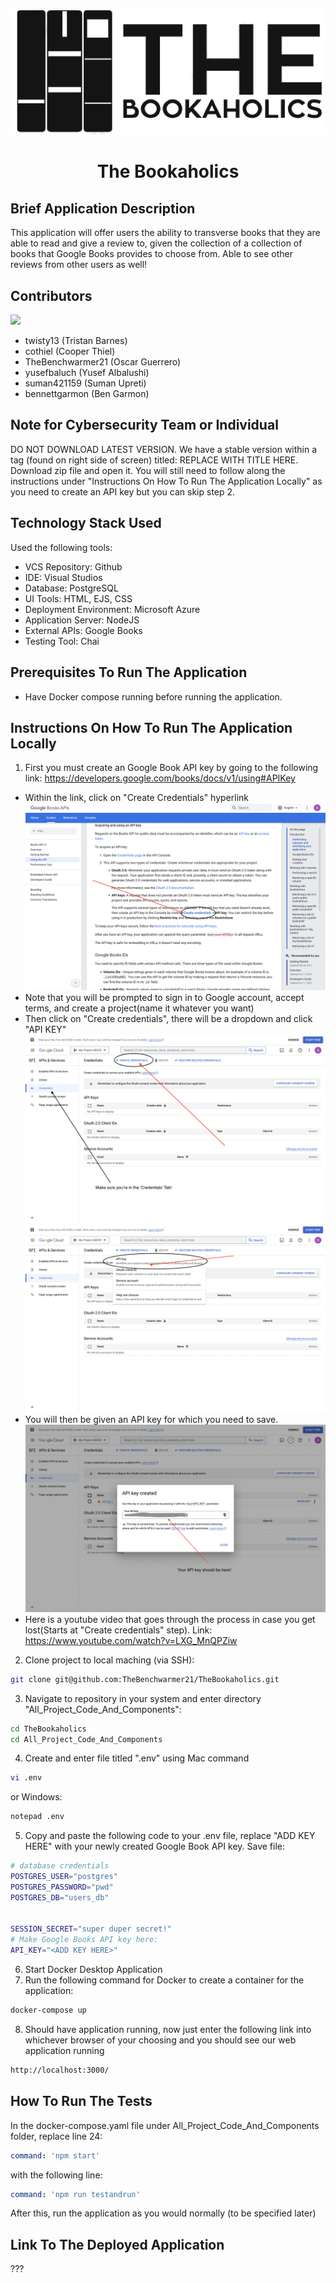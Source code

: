 ![alt text](/All_Project_Code_And_Components/resources/img/zz.PNG?raw=true)
# <p align="center"> The Bookaholics </p>


## Brief Application Description
This application will offer users the ability to transverse books that they are able to read and give a review to, given the collection of a collection of books that Google Books provides to choose from. Able to see other reviews from other users as well!


## Contributors
<a href="https://github.com/TheBenchwarmer21/TheBookaholics/graphs/contributors">
 <img src="https://contrib.rocks/image?repo=TheBenchwarmer21/TheBookaholics" />
</a>


- twisty13 (Tristan Barnes)
- cothiel (Cooper Thiel)
- TheBenchwarmer21 (Oscar Guerrero)
- yusefbaluch (Yusef Albalushi)
- suman421159 (Suman Upreti)
- bennettgarmon (Ben Garmon)

## Note for Cybersecurity Team or Individual
DO NOT DOWNLOAD LATEST VERSION. We have a stable version within a tag (found on right side of screen) titled: REPLACE WITH TITLE HERE. Download zip file and open it. You will still need to follow along the instructions under "Instructions On How To Run The Application Locally" as you need to create an API key but you can skip step 2.

## Technology Stack Used


Used the following tools:


- VCS Repository: Github
- IDE: Visual Studios
- Database: PostgreSQL
- UI Tools: HTML, EJS, CSS
- Deployment Environment: Microsoft Azure
- Application Server: NodeJS
- External APIs: Google Books
- Testing Tool: Chai


## Prerequisites To Run The Application


- Have Docker compose running before running the application.


## Instructions On How To Run The Application Locally
1. First you must create an Google Book API key by going to the following link: https://developers.google.com/books/docs/v1/using#APIKey
- Within the link, click on "Create Credentials" hyperlink
![alt text](/All_Project_Code_And_Components/resources/img/Step1.png?raw=true)
- Note that you will be prompted to sign in to Google account, accept terms, and create a project(name it whatever you want)
- Then click on "Create credentials", there will be a dropdown and click "API KEY"
![alt text](/All_Project_Code_And_Components/resources/img/Step2.png?raw=true)
![alt text](/All_Project_Code_And_Components/resources/img/Step3.png?raw=true)
- You will then be given an API key for which you need to save.
![alt text](/All_Project_Code_And_Components/resources/img/Step4.png?raw=true)
- Here is a youtube video that goes through the process in case you get lost(Starts at "Create credentials" step). Link: https://www.youtube.com/watch?v=LXG_MnQPZiw
2. Clone project to local maching (via SSH):
``` sh
git clone git@github.com:TheBenchwarmer21/TheBookaholics.git
```
3. Navigate to repository in your system and enter directory "All_Project_Code_And_Components":
``` sh
cd TheBookaholics
cd All_Project_Code_And_Components
```


4. Create and enter file titled ".env" using 
Mac command
``` sh
vi .env
```
or Windows:
``` sh
notepad .env
```
5. Copy and paste the following code to your .env file, replace "ADD KEY HERE" with your newly created Google Book API key. Save file:


``` sh
# database credentials
POSTGRES_USER="postgres"
POSTGRES_PASSWORD="pwd"
POSTGRES_DB="users_db"


SESSION_SECRET="super duper secret!"
# Make Google Books API key here:
API_KEY="<ADD KEY HERE>"
```
6. Start Docker Desktop Application
7. Run the following command for Docker to create a container for the application:
``` sh
docker-compose up
```
8. Should have application running, now just enter the following link into whichever browser of your choosing and you should see our web application running
``` sh
http://localhost:3000/
```


## How To Run The Tests


In the docker-compose.yaml file under All_Project_Code_And_Components folder, replace line 24:


```yaml
command: 'npm start'
```


with the following line:


```yaml
command: 'npm run testandrun'
```


After this, run the application as you would normally (to be specified later)
## Link To The Deployed Application


???












